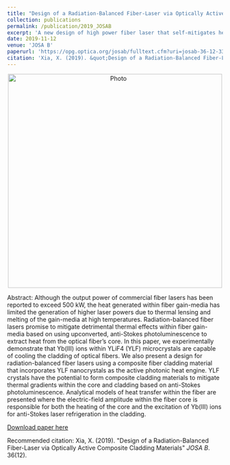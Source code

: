 ```yaml
---
title: "Design of a Radiation-Balanced Fiber-Laser via Optically Active Composite Cladding Materials"
collection: publications
permalink: /publication/2019_JOSAB
excerpt: 'A new design of high power fiber laser that self-mitigates heat.'
date: 2019-11-12
venue: 'JOSA B'
paperurl: 'https://opg.optica.org/josab/fulltext.cfm?uri=josab-36-12-3307&id=423056'
citation: 'Xia, X. (2019). &quot;Design of a Radiation-Balanced Fiber-Laser via Optically Active Composite Cladding Materials.&quot; <i>JOSA B</i>. 36(12).'
---
```

<p align="center">
  <img src="https://xiaojing-xia.github.io/academic/images/TOC_JOSAB_2019.jpeg?raw=true" alt="Photo" style="width: 500px;"/> 
</p>

Abstract: Although the output power of commercial fiber lasers has been reported to exceed 500 kW, the heat generated within fiber gain-media has limited the generation of higher laser powers due to thermal lensing and melting of the gain-media at high temperatures. Radiation-balanced fiber lasers promise to mitigate detrimental thermal effects within fiber gain-media based on using upconverted, anti-Stokes photoluminescence to extract heat from the optical fiber’s core. In this paper, we experimentally demonstrate that Yb(III) ions within YLiF4 (YLF) microcrystals are capable of cooling the cladding of optical fibers. We also present a design for radiation-balanced fiber lasers using a composite fiber cladding material that incorporates YLF nanocrystals as the active photonic heat engine. YLF crystals have the potential to form composite cladding materials to mitigate thermal gradients within the core and cladding based on anti-Stokes photoluminescence. Analytical models of heat transfer within the fiber are presented where the electric-field amplitude within the fiber core is responsible for both the heating of the core and the excitation of Yb(III) ions for anti-Stokes laser refrigeration in the cladding.

[Download paper here](https://opg.optica.org/josab/fulltext.cfm?uri=josab-36-12-3307&id=423056)

Recommended citation: Xia, X. (2019). "Design of a Radiation-Balanced Fiber-Laser via Optically Active Composite Cladding Materials" <i>JOSA B</i>. 36(12).
